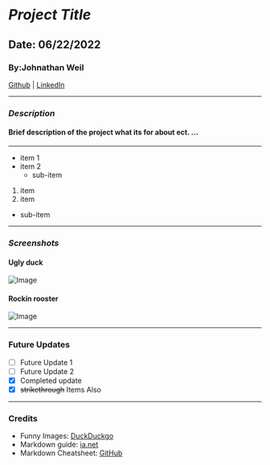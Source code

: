 # **_Project Title_**

## Date: 06/22/2022

### By:Johnathan Weil

[Github](https://github.com/) |
[LinkedIn](https://www.linkedin.com/feed/?trk=homepage-basic_google-one-tap-submit)

---

### **_Description_**

#### Brief description of the project what its for about ect. ...

---

- item 1
- item 2
  - sub-item

1. item
2. item

- sub-item

---

### **_Screenshots_**

#### Ugly duck

![Image](https://www.parentmap.com/sites/default/files/styles/1200_x_1200_scaled/public/images/event/duck1.jpg?itok=7z6LxlY9)

#### Rockin rooster

![Image](https://images.fineartamerica.com/images-medium-large/rockin-rooster-anthony-trillo.jpg)

---

### Future Updates

- [ ] Future Update 1
- [ ] Future Update 2
- [x] Completed update
- [x] ~~strikethrough~~ Items Also

---

### Credits

- Funny Images: [DuckDuckgo](https://duckduckgo.com/?va=b&t=hc)
- Markdown guide: [ia.net](https://ia.net/writer/support/general/markdown-guide)
- Markdown Cheatsheet: [GitHub](https://www.markdownguide.org/cheat-sheet/)

<!-- [link](http://www.duckduckgo.com) syntax for links -->
